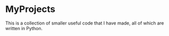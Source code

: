 # MyProjects

This is a collection of smaller useful code that I have made, all of which are written in Python.
